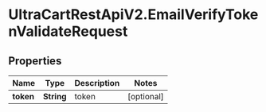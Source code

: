 # UltraCartRestApiV2.EmailVerifyTokenValidateRequest

## Properties

Name | Type | Description | Notes
------------ | ------------- | ------------- | -------------
**token** | **String** | token | [optional] 


